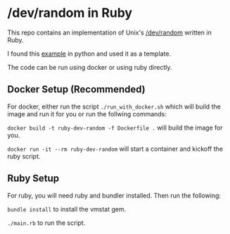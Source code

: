 # /dev/random in Ruby

This repo contains an implementation of Unix's [/dev/random](https://en.wikipedia.org/wiki//dev/random) written in Ruby.

I found this [example](https://github.com/feulf/python-dev-random) in python and used it as a template.

The code can be run using docker or using ruby directly.

## Docker Setup (Recommended)

For docker, either run the script `./run_with_docker.sh` which will build the image and run it for you or run the follwing commands:

`docker build -t ruby-dev-random -f Dockerfile .` will build the image for you.

`docker run -it --rm ruby-dev-random` will start a container and kickoff the ruby script.

## Ruby Setup

For ruby, you will need ruby and bundler installed. Then run the following:

`bundle install` to install the vmstat gem.

`./main.rb` to run the script.